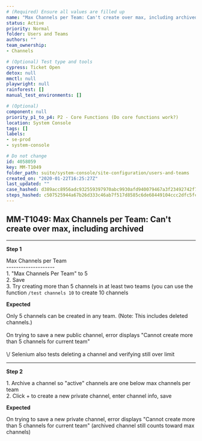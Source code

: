 ```yaml
---
# (Required) Ensure all values are filled up
name: "Max Channels per Team: Can't create over max, including archived"
status: Active
priority: Normal
folder: Users and Teams
authors: ""
team_ownership: 
- Channels

# (Optional) Test type and tools
cypress: Ticket Open
detox: null
mmctl: null
playwright: null
rainforest: []
manual_test_environments: []

# (Optional)
component: null
priority_p1_to_p4: P2 - Core Functions (Do core functions work?)
location: System Console
tags: []
labels: 
- se-prod
- system-console

# Do not change
id: 4058059
key: MM-T1049
folder_path: suite/system-console/site-configuration/users-and-teams
created_on: "2020-01-22T16:25:27Z"
last_updated: ""
case_hashed: d389acc8956adc932559397970abc9930afd940079467a3f23492742f7163a609ef93cce257267dd07fd00dc6d4121b1
steps_hashed: c507525944a67b26d333c46ab7f517d8585c6de68449104ccc2dfc5fcc75506ffe94878e034a6187c17c0e214ea77791
---
```


## MM-T1049: Max Channels per Team: Can't create over max, including archived

---

**Step 1**

Max Channels per Team\
\--------------------\
1\. "Max Channels Per Team" to 5\
2\. Save\
3\. Try creating more than 5 channels in at least two teams (you can use the function `/test channels 10` to create 10 channels

**Expected**

Only 5 channels can be created in any team. (Note: This includes deleted channels.)\
\
On trying to save a new public channel, error displays "Cannot create more than 5 channels for current team"\
\
\\/ Selenium also tests deleting a channel and verifying still over limit

---

**Step 2**

1\. Archive a channel so "active" channels are one below max channels per team\
2\. Click + to create a new private channel, enter channel info, save

**Expected**

On trying to save a new private channel, error displays "Cannot create more than 5 channels for current team" (archived channel still counts toward max channels)
